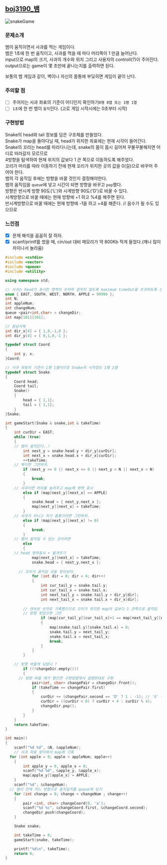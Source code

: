 ## [boj3190_뱀](https://www.acmicpc.net/problem/3190)
![snakeGame](https://www.google.com/logos/fnbx/snake_arcade/cta.png)
### 문제소개 
뱀이 움직이면서 사과를 먹는 게임이다.  
뱀은 1초에 한 번 움직이고, 사과를 먹을 때 마다 머리쪽이 1 만큼 늘어난다.  
input으로 map의 크기, 사과의 개수와 위치 그리고 사용자의 controll(?)이 주어진다.  
output으로는 game이 몇 초만에 끝나는지를 출력하면 된다.  

보통의 뱀 게임과 같이, 벽이나 자신의 몸통에 부딪히면 게임이 끝이 난다. 

### 주의할 점 
- [ ] 주어지는 사과 좌표의 기준이 어디인지 확인하기`0행 0열 또는 1행 1열`
- [ ] `1초`에 한 번 뱀이 `움직`인다. (고로 게임 시작시에는 0초부터 시작)

### 구현방법
Snake의 head와 tail 정보를 담은 구조체를 만들었다.  
Snake가 map을 돌아다닐 때, head가 위치한 좌표에는 현재 시각이 들어간다.  
Snake의 꼬리는 head를 따라다니는데, snake의 몸이 몹시 길어져 꾸불꾸불해지면 어디로 따라갈지 모르므로  
4방향을 탐색하여 현재 위치의 값보다 1 큰 쪽으로 이동하도록 해주었다.  
꼬리가 머리를 따라 이동하기 전에 현재 꼬리가 위치한 곳의 값을 0(길)으로 바꾸어 주어야 한다.  
뱀의 각 움직임 후에는 방향을 바꿀 것인지 결정해야한다.  
뱀의 움직임을 `queue`에 넣고 시간이 되면 방향을 바꾸고 `pop`했다.  
방향은 반시계 방향 90도('L')와 시계방향 90도('D')로 바꿀 수 있다.  
시계방향으로 바꿀 때에는 현재 방향에 +1 하고 %4를 해주면 된다.  
반시계방향으로 바꿀 때에는 현재 방향에 -1을 하고 +4를 해준다. // 음수가 될 수도 있으므로  

### 느낀점
- [x] 문제 해석을 꼼꼼히 잘 하자. 
- [x] scanf/printf를 썼을 때, cin/out 대비 메모리가 약 800Kb 적게 들었다.(깨나 많이 차이나서 놀라움)

```cpp
#include <cstdio>
#include <vector>
#include <queue>
#include <utility>

using namespace std;

// 사과는 head가 표시한 영역의 숫자와 겹치지 않도록 maximum timeOut을 초과하도록 선택
enum { EAST, SOUTH, WEST, NORTH, APPLE = 99999 };
int N;
int appleNum;
int changeNum;
queue <pair<int,char> > changeDir;
int map[101][101];

// 동남서북
int dir_x[4] = { 1,0,-1,0 };
int dir_y[4] = { 0,1,0,-1 };

typedef struct Coord
{
	int y, x;
}Coord;

// 사과 좌표의 기준이 1행 1열이므로 Snake의 시작점도 1행 1열
typedef struct Snake
{
	Coord head;
	Coord tail;
	Snake()
	{
		head = { 1,1};
		tail = { 1,1};
	}
}Snake;

int gameStart(Snake & snake,int & takeTime)
{
	int curDir = EAST;
	while (true)
	{
    // 뱀이 움직인다..!
		int next_y = snake.head.y + dir_y[curDir];
		int next_x = snake.head.x + dir_x[curDir];
		++takeTime;
    // 벽이면 그만하자. 
		if (next_y <= 0 || next_x <= 0 || next_y > N || next_x > N)
		{
			break;
		}
    // 사과이면 머리를 늘려주고 map에 영역 표시
		else if (map[next_y][next_x] == APPLE)
		{
			snake.head = { next_y,next_x };
			map[next_y][next_x] = takeTime;
		}
    // 사과가 아니고 자기 몸통이라면 그만하자.
		else if (map[next_y][next_x] != 0)
		{
			break;
		}
    // 뱀이 움직일 수 있는 곳이라면 
		else
		{
    // head 영역표시 + 옮겨주기
			map[next_y][next_x] = takeTime;
			snake.head = { next_y,next_x };
      
      // 꼬리가 움직일 곳을 찾아보자.
			for (int dir = 0; dir < 4; dir++)
			{
				int cur_tail_y = snake.tail.y;
				int cur_tail_x = snake.tail.x;
				int next_tail_y = snake.tail.y + dir_y[dir];
				int next_tail_x = snake.tail.x + dir_x[dir];
        
        // 연속된 숫자로 기록했으므로 꼬리가 위치한 map의 값보다 1 큰쪽으로 움직임
        // 방향 찾았으면 그만
				if (map[cur_tail_y][cur_tail_x]+1 == map[next_tail_y][next_tail_x])
				{
					map[snake.tail.y][snake.tail.x] = 0;
					snake.tail.y = next_tail_y;
					snake.tail.x = next_tail_x;
					break;
				}
			}
		}

    // 방향 바꿀게 남았나 ? 
		if ((!changeDir.empty()))
		{
      // 방향 바꿀 때가 됐으면 구현방법에서 설명한대로 구현
			pair<int, char> changePair = changeDir.front();
			if (takeTime == changePair.first)
			{
				curDir += (changePair.second == 'D' ? 1 : -1); // 'D' 이면 오른쪽 회전, 'L'이면 왼쪽 회전
				curDir = ((curDir < 0) ? curDir + 4 : curDir % 4);
				changeDir.pop();
			}
		}
	}
	return takeTime;
}

int main()
{
	scanf("%d %d", &N, &appleNum);
	// 사과 좌표 받아와서 map에 기록
  for (int apple = 0; apple < appleNum; apple++)
	{
		int apple_y = 0, apple_x = 0;
		scanf("%d %d", &apple_y, &apple_x);
		map[apple_y][apple_x] = APPLE;
	}
	scanf("%d", &changeNum);
  // 뱀이 언제 어느 방향으로 움직일지를 queue에 담기
	for (int change = 0; change < changeNum ; change++)
	{
		pair <int, char> changeCoord(0, 'a');
		scanf("%d %c", &changeCoord.first, &changeCoord.second);
		changeDir.push(changeCoord);
	}

	Snake snake;

	int takeTime = 0;
	gameStart(snake, takeTime);

	printf("%d\n", takeTime);
	return 0;
}
```
